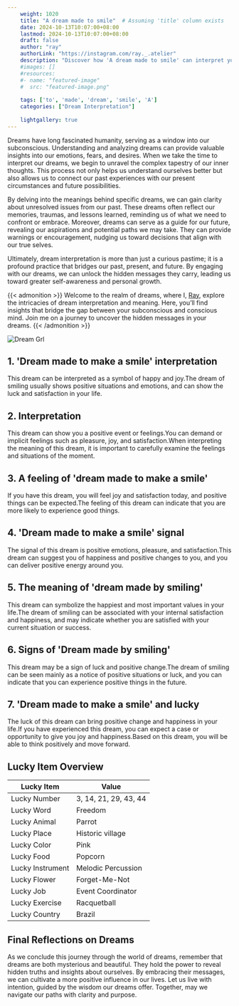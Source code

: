 ```yaml
---
    weight: 1020
    title: "A dream made to smile"  # Assuming 'title' column exists
    date: 2024-10-13T10:07:00+08:00
    lastmod: 2024-10-13T10:07:00+08:00
    draft: false
    author: "ray"
    authorLink: "https://instagram.com/ray._.atelier"
    description: "Discover how 'A dream made to smile' can interpret your future and uncover its significant meanings in your life."
    #images: []
    #resources:
    #- name: "featured-image"
    #  src: "featured-image.png"
    
    tags: ['to', 'made', 'dream', 'smile', 'A']
    categories: ["Dream Interpretation"]
    
    lightgallery: true
---
```

    
Dreams have long fascinated humanity, serving as a window into our subconscious. Understanding and analyzing dreams can provide valuable insights into our emotions, fears, and desires. When we take the time to interpret our dreams, we begin to unravel the complex tapestry of our inner thoughts. This process not only helps us understand ourselves better but also allows us to connect our past experiences with our present circumstances and future possibilities.

By delving into the meanings behind specific dreams, we can gain clarity about unresolved issues from our past. These dreams often reflect our memories, traumas, and lessons learned, reminding us of what we need to confront or embrace. Moreover, dreams can serve as a guide for our future, revealing our aspirations and potential paths we may take. They can provide warnings or encouragement, nudging us toward decisions that align with our true selves.

Ultimately, dream interpretation is more than just a curious pastime; it is a profound practice that bridges our past, present, and future. By engaging with our dreams, we can unlock the hidden messages they carry, leading us toward greater self-awareness and personal growth.

{{< admonition >}}
Welcome to the realm of dreams, where I, [Ray](https://instagram.com/ray._.atelier), explore the intricacies of dream interpretation and meaning. Here, you’ll find insights that bridge the gap between your subconscious and conscious mind. Join me on a journey to uncover the hidden messages in your dreams.
{{< /admonition >}}

![Dream Grl](https://cdn.pixabay.com/photo/2017/11/02/03/35/gothic-2910057_1280.jpg "Dream Grl")

## 1. 'Dream made to make a smile' interpretation
This dream can be interpreted as a symbol of happy and joy.The dream of smiling usually shows positive situations and emotions, and can show the luck and satisfaction in your life.

## 2. Interpretation
This dream can show you a positive event or feelings.You can demand or implicit feelings such as pleasure, joy, and satisfaction.When interpreting the meaning of this dream, it is important to carefully examine the feelings and situations of the moment.

## 3. A feeling of 'dream made to make a smile'
If you have this dream, you will feel joy and satisfaction today, and positive things can be expected.The feeling of this dream can indicate that you are more likely to experience good things.

## 4. 'Dream made to make a smile' signal
The signal of this dream is positive emotions, pleasure, and satisfaction.This dream can suggest you of happiness and positive changes to you, and you can deliver positive energy around you.

## 5. The meaning of 'dream made by smiling'
This dream can symbolize the happiest and most important values in your life.The dream of smiling can be associated with your internal satisfaction and happiness, and may indicate whether you are satisfied with your current situation or success.

## 6. Signs of 'Dream made by smiling'
This dream may be a sign of luck and positive change.The dream of smiling can be seen mainly as a notice of positive situations or luck, and you can indicate that you can experience positive things in the future.

## 7. 'Dream made to make a smile' and lucky
The luck of this dream can bring positive change and happiness in your life.If you have experienced this dream, you can expect a case or opportunity to give you joy and happiness.Based on this dream, you will be able to think positively and move forward.

## Lucky Item Overview
| Lucky Item          | Value              |
|---------------|--------------------|
| Lucky Number        | 3, 14, 21, 29, 43, 44  |
| Lucky Word          | Freedom |
| Lucky Animal        | Parrot |
| Lucky Place         | Historic village     |
| Lucky Color         | Pink     |
| Lucky Food          | Popcorn      |
| Lucky Instrument    | Melodic Percussion |
| Lucky Flower        | Forget-Me-Not    |
| Lucky Job           | Event Coordinator       |
| Lucky Exercise      | Racquetball  |
| Lucky Country       | Brazil    |


##  Final Reflections on Dreams

As we conclude this journey through the world of dreams, remember that dreams are both mysterious and beautiful. They hold the power to reveal hidden truths and insights about ourselves. By embracing their messages, we can cultivate a more positive influence in our lives. Let us live with intention, guided by the wisdom our dreams offer. Together, may we navigate our paths with clarity and purpose.
